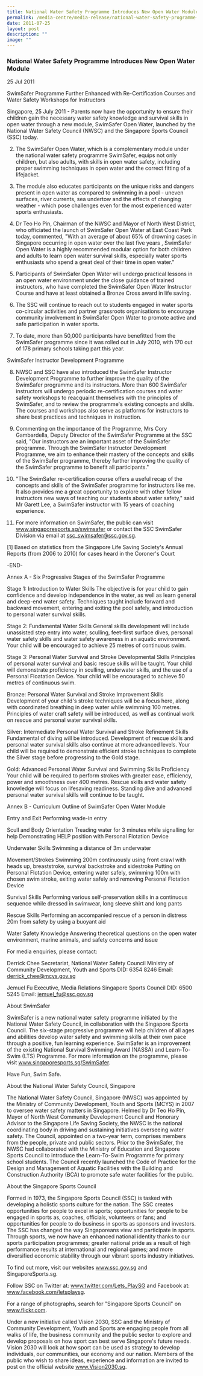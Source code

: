 ```yaml
---
title: National Water Safety Programme Introduces New Open Water Module
permalink: /media-centre/media-release/national-water-safety-programme-introduces-new-open-water-module/
date: 2011-07-25
layout: post
description: ""
image: ""
---
```

### **National Water Safety Programme Introduces New Open Water Module**

25 Jul 2011


SwimSafer Programme Further Enhanced with Re-Certification Courses and Water Safety Workshops for Instructors

Singapore, 25 July 2011 - Parents now have the opportunity to ensure their children gain the necessary water safety knowledge and survival skills in open water through a new module, SwimSafer Open Water, launched by the National Water Safety Council (NWSC) and the Singapore Sports Council (SSC) today.

2. The SwimSafer Open Water, which is a complementary module under the national water safety programme SwimSafer, equips not only children, but also adults, with skills in open water safety, including proper swimming techniques in open water and the correct fitting of a lifejacket.

3. The module also educates participants on the unique risks and dangers present in open water as compared to swimming in a pool - uneven surfaces, river currents, sea undertow and the effects of changing weather - which pose challenges even for the most experienced water sports enthusiasts.

4. Dr Teo Ho Pin, Chairman of the NWSC and Mayor of North West District, who officiated the launch of SwimSafer Open Water at East Coast Park today, commented, "With an average of about 65% of drowning cases in Singapore occurring in open water over the last five years , SwimSafer Open Water is a highly recommended modular option for both children and adults to learn open water survival skills, especially water sports enthusiasts who spend a great deal of their time in open water."

5. Participants of SwimSafer Open Water will undergo practical lessons in an open water environment under the close guidance of trained instructors, who have completed the SwimSafer Open Water Instructor Course and have at least obtained a Bronze Cross award in life saving.

6. The SSC will continue to reach out to students engaged in water sports co-circular activities and partner grassroots organisations to encourage community involvement in SwimSafer Open Water to promote active and safe participation in water sports.

7. To date, more than 50,000 participants have benefitted from the SwimSafer programme since it was rolled out in July 2010, with 170 out of 178 primary schools taking part this year.

SwimSafer Instructor Development Programme

8. NWSC and SSC have also introduced the SwimSafer Instructor Development Programme to further improve the quality of the SwimSafer programme and its instructors. More than 600 SwimSafer instructors will undergo periodic re-certification courses and water safety workshops to reacquaint themselves with the principles of SwimSafer, and to review the programme's existing concepts and skills. The courses and workshops also serve as platforms for instructors to share best practices and techniques in instruction.

9. Commenting on the importance of the Programme, Mrs Cory Gambardella, Deputy Director of the SwimSafer Programme at the SSC said, "Our instructors are an important asset of the SwimSafer programme. Through the SwimSafer Instructor Development Programme, we aim to enhance their mastery of the concepts and skills of the SwimSafer programme, thereby further improving the quality of the SwimSafer programme to benefit all participants."

10. "The SwimSafer re-certification course offers a useful recap of the concepts and skills of the SwimSafer programme for instructors like me. It also provides me a great opportunity to explore with other fellow instructors new ways of teaching our students about water safety," said Mr Garett Lee, a SwimSafer instructor with 15 years of coaching experience.

11. For more information on SwimSafer, the public can visit www.singaporesports.sg/swimsafer or contact the SSC SwimSafer Division via email at ssc_swimsafer@ssc.gov.sg.

[1] Based on statistics from the Singapore Life Saving Society's Annual Reports (from 2006 to 2010) for cases heard in the Coroner's Court

-END-

Annex A - Six Progressive Stages of the SwimSafer Programme

Stage 1: Introduction to Water Skills
The objective is for your child to gain confidence and develop independence in the water, as well as learn general and deep-end water safety. Techniques taught include forward and backward movement, entering and exiting the pool safely, and introduction to personal water survival skills.

Stage 2: Fundamental Water Skills
General skills development will include unassisted step entry into water, sculling, feet-first surface dives, personal water safety skills and water safety awareness in an aquatic environment. Your child will be encouraged to achieve 25 metres of continuous swim.

Stage 3: Personal Water Survival and Stroke Developmental Skills
Principles of personal water survival and basic rescue skills will be taught. Your child will demonstrate proficiency in sculling, underwater skills, and the use of a Personal Floatation Device. Your child will be encouraged to achieve 50 metres of continuous swim.

Bronze: Personal Water Survival and Stroke Improvement Skills
Development of your child's stroke techniques will be a focus here, along with coordinated breathing in deep water while swimming 100 metres. Principles of water craft safety will be introduced, as well as continual work on rescue and personal water survival skills.

Silver: Intermediate Personal Water Survival and Stroke Refinement Skills
Fundamental of diving will be introduced. Development of rescue skills and personal water survival skills also continue at more advanced levels. Your child will be required to demonstrate efficient stroke techniques to complete the Silver stage before progressing to the Gold stage.

Gold: Advanced Personal Water Survival and Swimming Skills Proficiency
Your child will be required to perform strokes with greater ease, efficiency, power and smoothness over 400 metres. Rescue skills and water safety knowledge will focus on lifesaving readiness. Standing dive and advanced personal water survival skills will continue to be taught.

Annex B - Curriculum Outline of SwimSafer Open Water Module

Entry and Exit
Performing wade-in entry

Scull and Body Orientation
Treading water for 3 minutes while signalling for help
Demonstrating HELP position with Personal Flotation Device

Underwater Skills
Swimming a distance of 3m underwater

Movement/Strokes
Swimming 200m continuously using front crawl with heads up, breaststroke, survival backstroke and sidestroke
Putting on Personal Flotation Device, entering water safely, swimming 100m with chosen swim stroke, exiting water safely and removing Personal Flotation Device

Survival Skills
Performing various self-preservation skills in a continuous sequence while dressed in swimwear, long sleeve shirt and long pants

Rescue Skills
Performing an accompanied rescue of a person in distress 20m from safety by using a buoyant aid

Water Safety Knowledge
Answering theoretical questions on the open water environment, marine animals, and safety concerns and issue

For media enquiries, please contact:

Derrick Chee
Secretariat, National Water Safety Council
Ministry of Community Development, Youth and Sports
DID: 6354 8246
Email: derrick_chee@mcys.gov.sg 

Jemuel Fu
Executive, Media Relations
Singapore Sports Council
DID: 6500 5245
Email: jemuel_fu@ssc.gov.sg

About SwimSafer

SwimSafer is a new national water safety programme initiated by the National Water Safety Council, in collaboration with the Singapore Sports Council. The six-stage progressive programme will help children of all ages and abilities develop water safety and swimming skills at their own pace through a positive, fun learning experience. SwimSafer is an improvement of the existing National Survival Swimming Award (NASSA) and Learn-To-Swim (LTS) Programme. For more information on the programme, please visit www.singaporesports.sg/SwimSafer.

Have Fun, Swim Safe.

About the National Water Safety Council, Singapore

The National Water Safety Council, Singapore (NWSC) was appointed by the Ministry of Community Development, Youth and Sports (MCYS) in 2007 to oversee water safety matters in Singapore. Helmed by Dr Teo Ho Pin, Mayor of North West Community Development Council and Honorary Advisor to the Singapore Life Saving Society, the NWSC is the national coordinating body in driving and sustaining initiatives overseeing water safety. The Council, appointed on a two-year term, comprises members from the people, private and public sectors. Prior to the SwimSafer, the NWSC had collaborated with the Ministry of Education and Singapore Sports Council to introduce the Learn-To-Swim Programme for primary school students. The Council recently launched the Code of Practice for the Design and Management of Aquatic Facilities with the Building and Construction Authority (BCA) to promote safe water facilities for the public.

About the Singapore Sports Council

Formed in 1973, the Singapore Sports Council (SSC) is tasked with developing a holistic sports culture for the nation. The SSC creates opportunities for people to excel in sports; opportunities for people to be engaged in sports as, coaches, officials, volunteers or fans; and opportunities for people to do business in sports as sponsors and investors. The SSC has changed the way Singaporeans view and participate in sports. Through sports, we now have an enhanced national identity thanks to our sports participation programmes; greater national pride as a result of high performance results at international and regional games; and more diversified economic stability through our vibrant sports industry initiatives.

To find out more, visit our websites www.ssc.gov.sg and SingaporeSports.sg.

Follow SSC on Twitter at: www.twitter.com/Lets_PlaySG and Facebook at: www.facebook.com/letsplaysg.

For a range of photographs, search for "Singapore Sports Council" on www.flickr.com.

Under a new initiative called Vision 2030, SSC and the Ministry of Community Development, Youth and Sports are engaging people from all walks of life, the business community and the public sector to explore and develop proposals on how sport can best serve Singapore's future needs. Vision 2030 will look at how sport can be used as strategy to develop individuals, our communities, our economy and our nation. Members of the public who wish to share ideas, experience and information are invited to post on the official website www.Vision2030.sg.